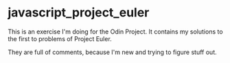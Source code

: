# javascript_project_euler

This is an exercise I'm doing for the Odin Project. It contains my solutions to
the first to problems of Project Euler.

They are full of comments, because I'm new and trying to figure stuff out.
